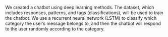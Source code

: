 We created a chatbot using deep learning methods. The dataset, which includes responses, patterns, and tags (classifications), will be used to train the chatbot. We use a recurrent neural network (LSTM) to classify which category the user’s message belongs to, and then the chatbot will respond to the user randomly according to the category.
